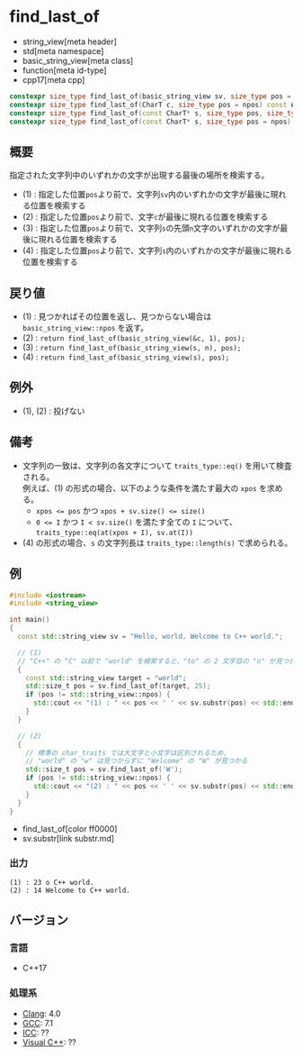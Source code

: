 # find_last_of
* string_view[meta header]
* std[meta namespace]
* basic_string_view[meta class]
* function[meta id-type]
* cpp17[meta cpp]

```cpp
constexpr size_type find_last_of(basic_string_view sv, size_type pos = npos) const noexcept; // (1)
constexpr size_type find_last_of(CharT c, size_type pos = npos) const noexcept;              // (2)
constexpr size_type find_last_of(const CharT* s, size_type pos, size_type n) const;          // (3)
constexpr size_type find_last_of(const CharT* s, size_type pos = npos) const;                // (4)
```

## 概要
指定された文字列中のいずれかの文字が出現する最後の場所を検索する。

- (1) : 指定した位置`pos`より前で、文字列`sv`内のいずれかの文字が最後に現れる位置を検索する
- (2) : 指定した位置`pos`より前で、文字`c`が最後に現れる位置を検索する
- (3) : 指定した位置`pos`より前で、文字列`s`の先頭`n`文字のいずれかの文字が最後に現れる位置を検索する
- (4) : 指定した位置`pos`より前で、文字列`s`内のいずれかの文字が最後に現れる位置を検索する


## 戻り値
- (1) : 見つかればその位置を返し、見つからない場合は `basic_string_view::npos` を返す。
- (2) : `return find_last_of(basic_string_view(&c, 1), pos);`
- (3) : `return find_last_of(basic_string_view(s, n), pos);`
- (4) : `return find_last_of(basic_string_view(s), pos);`


## 例外
- (1), (2) : 投げない


## 備考
- 文字列の一致は、文字列の各文字について `traits_type::eq()` を用いて検査される。  
    例えば、(1) の形式の場合、以下のような条件を満たす最大の `xpos` を求める。
    * `xpos <= pos` かつ `xpos + sv.size() <= size()`
    * `0 <= I` かつ `I < sv.size()` を満たす全ての `I` について、`traits_type::eq(at(xpos + I), sv.at(I))`
- (4) の形式の場合、`s` の文字列長は `traits_type::length(s)` で求められる。


## 例
```cpp example
#include <iostream>
#include <string_view>

int main()
{
  const std::string_view sv = "Hello, world. Welcome to C++ world.";

  // (1)
  // "C++" の "C" 以前で "world" を検索すると、"to" の 2 文字目の "o" が見つかる
  {
    const std::string_view target = "world";
    std::size_t pos = sv.find_last_of(target, 25);
    if (pos != std::string_view::npos) {
      std::cout << "(1) : " << pos << ' ' << sv.substr(pos) << std::endl;
    }
  }

  // (2)
  {
    // 標準の char_traits では大文字と小文字は区別されるため、
    // "world" の "w" は見つからずに "Welcome" の "W" が見つかる
    std::size_t pos = sv.find_last_of('W');
    if (pos != std::string_view::npos) {
      std::cout << "(2) : " << pos << ' ' << sv.substr(pos) << std::endl;
    }
  }
}
```
* find_last_of[color ff0000]
* sv.substr[link substr.md]

### 出力
```
(1) : 23 o C++ world.
(2) : 14 Welcome to C++ world.
```


## バージョン
### 言語
- C++17

### 処理系
- [Clang](/implementation.md#clang): 4.0
- [GCC](/implementation.md#gcc): 7.1
- [ICC](/implementation.md#icc): ??
- [Visual C++](/implementation.md#visual_cpp): ??
